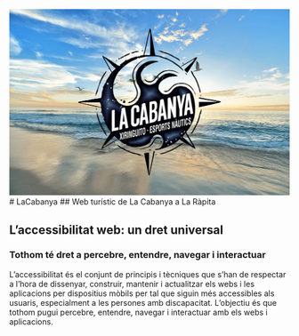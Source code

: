 <img src="../images/LogoPlatja.webp">
# LaCabanya
## Web turístic de La Cabanya a La Ràpita

## L’accessibilitat web: un dret universal

### Tothom té dret a percebre, entendre, navegar i interactuar
L’accessibilitat és el conjunt de principis i tècniques que s’han de respectar a l’hora de dissenyar, construir, mantenir i actualitzar els webs i les aplicacions per dispositius mòbils per tal que siguin més accessibles als usuaris, especialment a les persones amb discapacitat. L’objectiu és que tothom pugui percebre, entendre, navegar i interactuar amb els webs i aplicacions.